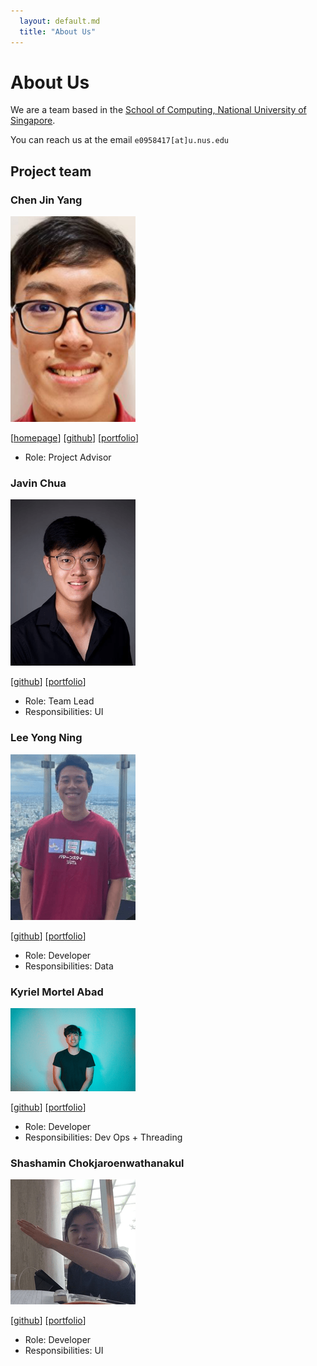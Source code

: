 ```yaml
---
  layout: default.md
  title: "About Us"
---
```


# About Us

We are a team based in the [School of Computing, National University of Singapore](http://www.comp.nus.edu.sg).

You can reach us at the email `e0958417[at]u.nus.edu`

## Project team

### Chen Jin Yang

<img src="images/jinyang.png" width="200px">

[[homepage](http://www.comp.nus.edu.sg/~damithch)]
[[github](https://github.com/jinyang628)]
[[portfolio](team/jinyang.md)]

* Role: Project Advisor

### Javin Chua

<img src="images/javin.png" width="200px">

[[github](http://github.com/javinchua)]
[[portfolio](team/javin.md)]

* Role: Team Lead
* Responsibilities: UI

### Lee Yong Ning

<img src="images/yongning.png" width="200px">

[[github](http://github.com/yongning0310)] 
[[portfolio](team/yongning.md)]

* Role: Developer
* Responsibilities: Data

### Kyriel Mortel Abad

<img src="images/kyriel.png" width="200px">

[[github](http://github.com/s-kybound)]
[[portfolio](team/kyriel.md)]

* Role: Developer
* Responsibilities: Dev Ops + Threading

### Shashamin Chokjaroenwathanakul 

<img src="images/shashamin.png" width="200px">

[[github](http://github.com/shashahchk)]
[[portfolio](team/shashamin.md)]

* Role: Developer
* Responsibilities: UI
